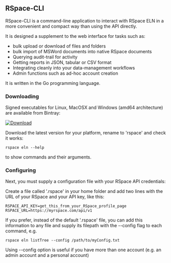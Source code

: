 ## RSpace-CLI

RSpace-CLI is a command-line application to interact with RSpace ELN in a more convenient
and compact way than using the API directly.

It is designed a supplement to the web interface for tasks such as:

* bulk upload or download of files and folders
* bulk import of MSWord documents into native RSpace documents
* Querying audit-trail for activity
* Getting reports in JSON, tabular or CSV format
* Integrating cleanly into your data-management workflows
* Admin functions such as ad-hoc account creation

It is written in the Go programming language.

### Downloading

Signed executables for Linux, MacOSX and Windows (amd64 architecture) are available from Bintray:

[ ![Download](https://api.bintray.com/packages/ra22597/rspace-cli/rspace-cli/images/download.svg) ](https://bintray.com/ra22597/rspace-cli/rspace-cli/_latestVersion)

Download the latest version for your platform, rename to 'rspace' and check it works:

    rspace eln --help

to show commands and their arguments.

### Configuring

Next, you must supply a configuration file with your RSpace API credentials:

Create a file called '.rspace' in your home folder and add two lines with the URL of your RSpace and
your API key, like this:

    RSPACE_API_KEY=get_this_from_your_RSpace_profile_page
    RSPACE_URL=https://myrspace.com/api/v1

If you prefer, instead of the default '.rspace' file,  you can add this information to any file and supply its filepath with the --config flag to each command, e.g.

    rspace eln listTree --config /path/to/myConfig.txt

Using --config option is useful if you have more than one account (e.g. an admin account and a personal account)
